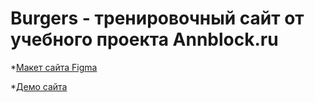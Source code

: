 # Burgers - тренировочный сайт от учебного проекта Annblock.ru

*[Макет сайта Figma](https://www.figma.com/file/uClwfPQi49Sb89JqcDym0v/Burgers-Menu-Responsive-(Copy)?node-id=774%3A628)

*[Демо сайта](https://dimarley.github.io/Module01-burger/menu.html)